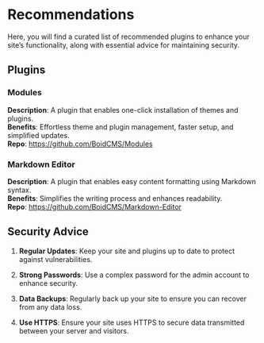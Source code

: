 # Recommendations
Here, you will find a curated list of recommended plugins to enhance your site’s functionality, along with essential advice for maintaining security.

## Plugins

### Modules
**Description**: A plugin that enables one-click installation of themes and plugins.  
**Benefits**: Effortless theme and plugin management, faster setup, and simplified updates.  
**Repo**: https://github.com/BoidCMS/Modules

### Markdown Editor
**Description**: A plugin that enables easy content formatting using Markdown syntax.  
**Benefits**: Simplifies the writing process and enhances readability.  
**Repo**: https://github.com/BoidCMS/Markdown-Editor

<!--
### SEO Optimization Tool
**Description**: A plugin designed to help optimize your content for search engines.  
**Benefits**: Improves visibility and search rankings by providing keyword suggestions and metadata management.  
**Repo**: https://github.com/BoidCMS/SOT

### Image Compression Plugin
**Description**: Automatically compresses images uploaded to your site.  
**Benefits**: Reduces load times and improves performance without sacrificing image quality.  
**Repo**: https://github.com/BoidCMS/Modules

### Backup
**Description**: A plugin that creates backups of your content and configurations.  
**Benefits**: Ensures you can easily restore your site in case of data loss.  
**Repo**: https://github.com/BoidCMS/Backup

### Contact Form
**Description**: A simple plugin to create customizable contact forms.
**Benefits**: Facilitates user engagement and allows visitors to reach you easily.  
**Repo**: https://github.com/BoidCMS/Forms
-->

## Security Advice

1. **Regular Updates**: Keep your site and plugins up to date to protect against vulnerabilities.

2. **Strong Passwords**: Use a complex password for the admin account to enhance security.

3. **Data Backups**: Regularly back up your site to ensure you can recover from any data loss.

4. **Use HTTPS**: Ensure your site uses HTTPS to secure data transmitted between your server and visitors.
<!--
5. **Security Plugins**: Consider adding a security plugin that offers features like firewall protection and malware scanning.
-->
